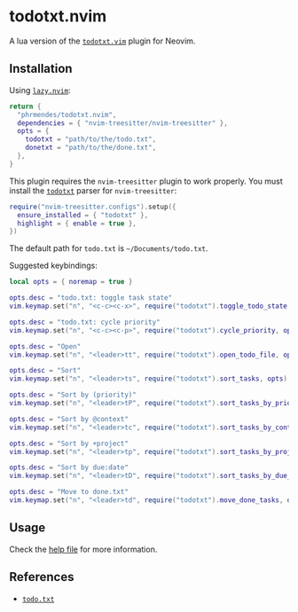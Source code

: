 # todotxt.nvim

A lua version of the [`todotxt.vim`](https://github.com/freitass/todo.txt-vim) plugin for Neovim.

## Installation

Using [`lazy.nvim`](https://lazy.folke.io/installation):

```lua
return {
  "phrmendes/todotxt.nvim",
  dependencies = { "nvim-treesitter/nvim-treesitter" },
  opts = {
    todotxt = "path/to/the/todo.txt",
    donetxt = "path/to/the/done.txt",
  },
}
```

This plugin requires the `nvim-treesitter` plugin to work properly. You must install the [`todotxt`](https://github.com/arnarg/tree-sitter-todotxt) parser for `nvim-treesitter`:

```lua
require("nvim-treesitter.configs").setup({
  ensure_installed = { "todotxt" },
  highlight = { enable = true },
})
```

The default path for `todo.txt` is `~/Documents/todo.txt`.

Suggested keybindings:

```lua
local opts = { noremap = true }

opts.desc = "todo.txt: toggle task state"
vim.keymap.set("n", "<c-c><c-x>", require("todotxt").toggle_todo_state, opts)

opts.desc = "todo.txt: cycle priority"
vim.keymap.set("n", "<c-c><c-p>", require("todotxt").cycle_priority, opts)

opts.desc = "Open"
vim.keymap.set("n", "<leader>tt", require("todotxt").open_todo_file, opts)

opts.desc = "Sort"
vim.keymap.set("n", "<leader>ts", require("todotxt").sort_tasks, opts)

opts.desc = "Sort by (priority)"
vim.keymap.set("n", "<leader>tP", require("todotxt").sort_tasks_by_priority, opts)

opts.desc = "Sort by @context"
vim.keymap.set("n", "<leader>tc", require("todotxt").sort_tasks_by_context, opts)

opts.desc = "Sort by +project"
vim.keymap.set("n", "<leader>tp", require("todotxt").sort_tasks_by_project, opts)

opts.desc = "Sort by due:date"
vim.keymap.set("n", "<leader>tD", require("todotxt").sort_tasks_by_due_date, opts)

opts.desc = "Move to done.txt"
vim.keymap.set("n", "<leader>td", require("todotxt").move_done_tasks, opts)
```

## Usage

Check the [help file](./doc/todotxt.txt) for more information.

## References

- [`todo.txt`](https://github.com/todotxt/todo.txt)
